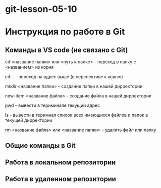# git-lesson-05-10

# Инструкция по работе в Git

## Команды в VS code (не связано с Git)

cd <название папки> или <путь к папке> - переход в папку с <названием> из корня

cd .. - переход на адрес выше (в перспективе к корню)

mkdir <название папки>  - создание папки в нашей дирректории

new-item <название файла> - создание файла в нашей дирректории

pwd - вывести в териминале текущий адрес

ls - вывести в теримнал список всех имеющихся файлов и папок в текущей дирректории

rm <название файла> или <название папки> - удалить файл или папку

## Общие команды в Git

## Работа в локальном репозитории

## Работа в удаленном репозитории
